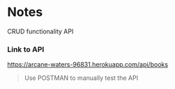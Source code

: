 # Notes

CRUD functionality API

### Link to API

<https://arcane-waters-96831.herokuapp.com/api/books>

> Use POSTMAN to manually test the API